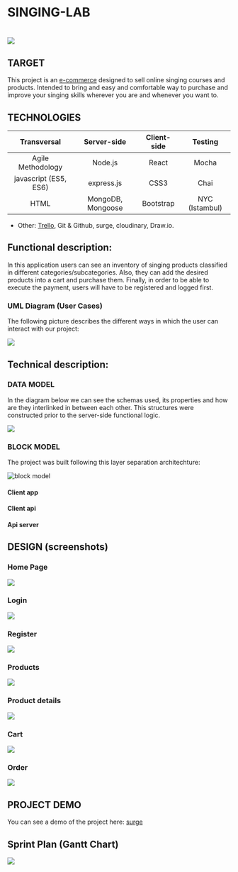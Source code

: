 
# SINGING-LAB

# ![](./images/skylab-coders-logo.png)

## TARGET

This project is an [e-commerce](https://en.wikipedia.org/wiki/E-commerce) designed to sell online singing courses and products. Intended to bring and easy and comfortable way to purchase and improve your singing skills wherever you are and whenever you want to. 

## TECHNOLOGIES

| Transversal | Server-side | Client-side | Testing |
| :---------: |:-------: |:----------: |:---------: |
| Agile Methodology | Node.js | React | Mocha |
| javascript (ES5, ES6) | express.js | CSS3 | Chai |
| HTML | MongoDB, Mongoose  | Bootstrap | NYC (Istambul) |

- Other: [Trello](https://trello.com/b/eriWR8jg/final-project), Git & Github, surge, cloudinary, Draw.io. 

## Functional description:

In this application users can see an inventory of singing products classified in different categories/subcategories. Also, they can add the desired products into a cart and purchase them. Finally, in order to be able to execute the payment, users will have to be registered and logged first. 

### UML Diagram (User Cases)

The following picture describes the different ways in which the user can interact with our project:

![](./images/uml-user-cases.png)

## Technical description:

### DATA MODEL

In the diagram below we can see the schemas used, its properties and how are they interlinked in between each other. This structures were constructed prior to the server-side functional logic.      

![](./images/data-model.png)

### BLOCK MODEL

The project was built following this layer separation architechture:

![block model](./images/block-model.png)


#### Client app

#### Client api

#### Api server



## DESIGN (screenshots)

### Home Page

![](./images/sketch/home-page.png)

### Login

![](./images/sketch/login.png)

### Register

![](./images/sketch/register.png)

### Products

![](./images/sketch/product-page.png)

### Product details

![](./images/sketch/product-details.png)

### Cart

![](./images/sketch/cart-page.png)

### Order

![](./images/sketch/order-page.png)

## PROJECT DEMO

You can see a demo of the project here: [surge](http://singing-lab.surge.sh/#/)

## Sprint Plan (Gantt Chart)

![](./images/gantt-chart.png)

